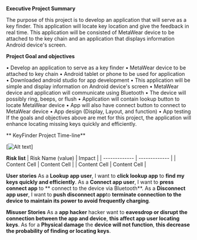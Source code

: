 **Executive Project Summary**

The purpose of this project is to develop an application that will serve as a key finder. 
This application will locate key location and give the feedback in real time. 
This application will be consisted of MetaWear device to be attached to the key chain and an application that displays information Android device's screen.

**Project Goal and objectives**

• Develop an application to serve as a key finder
• MetaWear device to be attached to key chain
• Android tablet or phone to be used for application
• Downloaded android studio for app development
• This application will be simple and display information on Android device's screen
• MetaWear device and application will communicate using Bluetooth
• The device will possibly ring, beeps, or flush 
• Application will contain lookup button to locate MetaWear device
• App will also have connect button to connect to MetaWear device
• App design (Display, Layout, and function)
• App testing
If the goals and objectives above are met for this project, 
the application will enhance locating missing keys quickly and efficiently.

** KeyFinder Project Time-line**

[![Alt text](/C:\Users\LenovoLap\Desktop\AndroidKeyFinderproject\ProjectTimeline.jpg?raw=true)]

**Risk list**
| Risk Name (value)  | Impact | 
| ------------- | ------------- |
| Content Cell  | Content Cell  |
| Content Cell  | Content Cell  |

**User stories** 
As a **Lookup app user**, I want to **click lookup app** to **find my keys quickly and efficiently**.
As a **Connect app user**, I want to **press connect app** to ** connect to the device via Bluetooth**.
As a **Disconnect app user**, I want to **push disconnect app**to **terminate connection to the device to maintain its power to avoid frequently charging**.

**Misuser Stories**
As a **app hacker** hacker want to **eavesdrop or disrupt the connection between the app and device**, **this affect app user locating keys**.
As for a **Physical damage** the **device will not function**, **this decrease the probability of finding or locating keys**.

